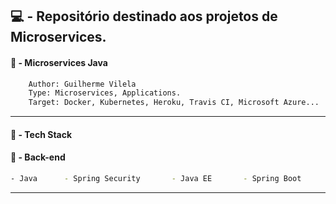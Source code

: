 ## :computer:  - Repositório destinado aos projetos de Microservices.

#### :scroll:  - Microservices Java
```bash
    Author: Guilherme Vilela
    Type: Microservices, Applications.
    Target: Docker, Kubernetes, Heroku, Travis CI, Microsoft Azure...
```
---

#### :rocket:  - Tech Stack

#### :japanese_ogre:  - Back-end
```bash
- Java      - Spring Security       - Java EE       - Spring Boot
```
---
